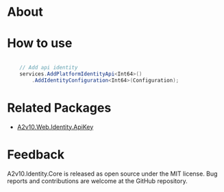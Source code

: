 ﻿# About

# How to use

```csharp

	// Add api identity
	services.AddPlatformIdentityApi<Int64>()
		.AddIdentityConfiguration<Int64>(Configuration);

```

# Related Packages

* [A2v10.Web.Identity.ApiKey](https://www.nuget.org/packages/A2v10.Identity.ApiKey)


# Feedback

A2v10.Identity.Core is released as open source under the MIT license. 
Bug reports and contributions are welcome at the GitHub repository.